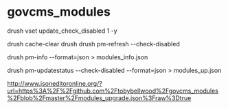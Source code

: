 # govcms_modules

drush vset update_check_disabled 1 -y

drush cache-clear drush
drush pm-refresh --check-disabled

drush pm-info --format=json > modules_info.json


drush pm-updatestatus --check-disabled --format=json > modules_up.json

http://www.jsoneditoronline.org/?url=https%3A%2F%2Fgithub.com%2Ftobybellwood%2Fgovcms_modules%2Fblob%2Fmaster%2Fmodules_upgrade.json%3Fraw%3Dtrue
